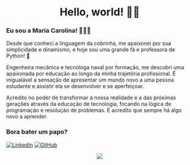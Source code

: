 <h1 style="text-align: center;"> Hello, world! 👋🏼</h1>

### Eu sou a Maria Carolina! 👩🏻‍🦱

Desde que conheci a linguagem da cobrinha, me apaixonei por sua simplicidade e dinamismo, e hoje sou uma grande fã e professora de Python! 🐍

Engenheira mecânica e tecnóloga naval por formação, me descobri uma apaixonada por educação ao longo da minha trajetória profissional. É inigualável a sensação de apresentar um mundo novo a uma pessoa estudante e assistir ela se desenvolver e se aperfeiçoar.

Acredito no poder de transformar a nossa realidade e a das próximas gerações através da educação de tecnologia, focando na lógica de programação e resolução de problemas. E acredito que sempre há algo novo a aprender. 

### Bora bater um papo?

[![LinkedIn](https://img.shields.io/badge/LinkedIn-0000?style=for-the-badge&logo=LinkedIn&logoColor=0000&labelColor=0000&color=%23d1a5cd
)](https://www.linkedin.com/in/maria-carolina-amaral/) [![GitHub](https://img.shields.io/badge/GitHub-0000?style=for-the-badge&logo=GitHub&color=pink)](https://github.com/carolina-mrl)

<p align="center">
    <img  src="https://camo.githubusercontent.com/0f2df9c6430300192232520a10bc3f09066cee3c6f1205da8490ac2b1d69d9e5/68747470733a2f2f6d69722d73332d63646e2d63662e626568616e63652e6e65742f70726f6a6563745f6d6f64756c65732f646973702f3630313031343131363737303437352e363036386265666634363430612e676966"/> 
</p>